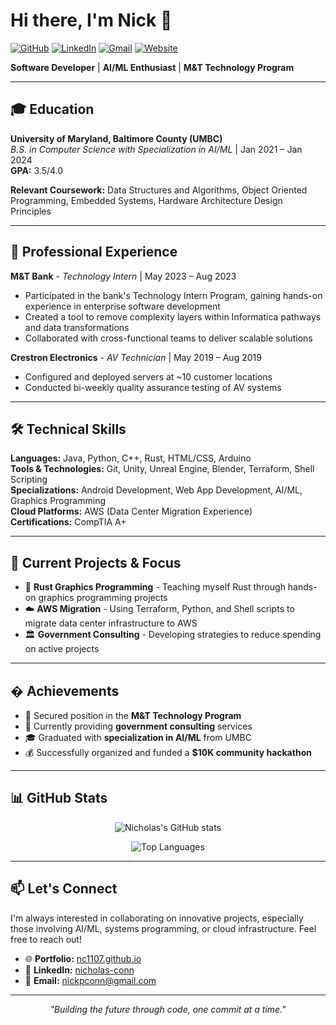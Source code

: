 # Hi there, I'm Nick 👋

<div align="left">

[![GitHub](https://img.shields.io/badge/-GitHub-181717?style=flat-square&logo=GitHub&logoColor=white)](https://github.com/NC1107)
[![LinkedIn](https://img.shields.io/badge/-LinkedIn-0077B5?style=flat-square&logo=LinkedIn&logoColor=white)](https://www.linkedin.com/in/nicholas-conn-41b1b120a/)
[![Gmail](https://img.shields.io/badge/-Gmail-D14836?style=flat-square&logo=Gmail&logoColor=white)](mailto:nickpconn@gmail.com)
[![Website](https://img.shields.io/badge/-Website-FF7139?style=flat-square&logo=Firefox-Browser&logoColor=white)](https://nc1107.github.io/)

</div>

**Software Developer** | **AI/ML Enthusiast** | **M&T Technology Program**

---

## 🎓 Education

**University of Maryland, Baltimore County (UMBC)**  
*B.S. in Computer Science with Specialization in AI/ML* | Jan 2021 – Jan 2024  
**GPA:** 3.5/4.0

**Relevant Coursework:** Data Structures and Algorithms, Object Oriented Programming, Embedded Systems, Hardware Architecture Design Principles

---

## 💼 Professional Experience

**M&T Bank** - *Technology Intern* | May 2023 – Aug 2023  
- Participated in the bank's Technology Intern Program, gaining hands-on experience in enterprise software development
- Created a tool to remove complexity layers within Informatica pathways and data transformations
- Collaborated with cross-functional teams to deliver scalable solutions

**Crestron Electronics** - *AV Technician* | May 2019 – Aug 2019  
- Configured and deployed servers at ~10 customer locations
- Conducted bi-weekly quality assurance testing of AV systems

---

## 🛠️ Technical Skills

**Languages:** Java, Python, C++, Rust, HTML/CSS, Arduino  
**Tools & Technologies:** Git, Unity, Unreal Engine, Blender, Terraform, Shell Scripting  
**Specializations:** Android Development, Web App Development, AI/ML, Graphics Programming  
**Cloud Platforms:** AWS (Data Center Migration Experience)  
**Certifications:** CompTIA A+

---

## 🚀 Current Projects & Focus

- 🦀 **Rust Graphics Programming** - Teaching myself Rust through hands-on graphics programming projects
- ☁️ **AWS Migration** - Using Terraform, Python, and Shell scripts to migrate data center infrastructure to AWS
- 🏛️ **Government Consulting** - Developing strategies to reduce spending on active projects

---

## � Achievements

- 🎯 Secured position in the **M&T Technology Program**
- 💼 Currently providing **government consulting** services
- 🎓 Graduated with **specialization in AI/ML** from UMBC
- 💰 Successfully organized and funded a **$10K community hackathon**

---

## 📊 GitHub Stats

<div align="center">
  
![Nicholas's GitHub stats](https://github-readme-stats.vercel.app/api?username=NC1107&show_icons=true&theme=dark&hide_border=true)

![Top Languages](https://github-readme-stats.vercel.app/api/top-langs/?username=NC1107&layout=compact&theme=dark&hide_border=true)

</div>

---

## 📫 Let's Connect

I'm always interested in collaborating on innovative projects, especially those involving AI/ML, systems programming, or cloud infrastructure. Feel free to reach out!

- 🌐 **Portfolio:** [nc1107.github.io](https://nc1107.github.io/)
- 💼 **LinkedIn:** [nicholas-conn](https://www.linkedin.com/in/nicholas-conn-41b1b120a/)
- 📧 **Email:** [nickpconn@gmail.com](mailto:nickpconn@gmail.com)

---

<div align="center">

*"Building the future through code, one commit at a time."*

</div>
